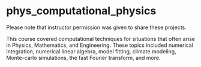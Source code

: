 # phys_computational_physics
Please note that instructor permission was given to share these projects. 

This course covered computational techniques for situations that often arise in Physics, Mathematics, and Engineering. These topics included numerical integration, numerical linear algebra, model fitting, climate modeling, Monte-carlo simulations, the fast Fourier transform, and more. 
